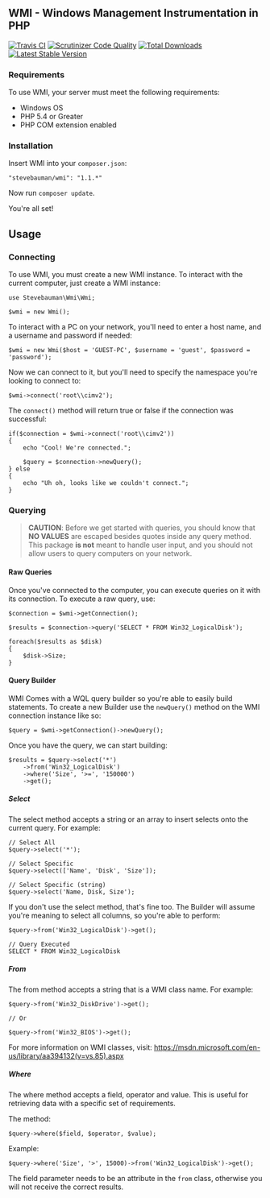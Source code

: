 ## WMI - Windows Management Instrumentation in PHP

[![Travis CI](https://img.shields.io/travis/stevebauman/wmi.svg?style=flat-square)](https://travis-ci.org/stevebauman/wmi)
[![Scrutinizer Code Quality](https://img.shields.io/scrutinizer/g/stevebauman/wmi.svg?style=flat-square)](https://scrutinizer-ci.com/g/stevebauman/wmi/?branch=master)
[![Total Downloads](https://img.shields.io/packagist/dt/stevebauman/wmi.svg?style=flat-square)](https://packagist.org/packages/stevebauman/wmi)
[![Latest Stable Version](https://img.shields.io/packagist/v/stevebauman/wmi.svg?style=flat-square)](https://packagist.org/packages/stevebauman/wmi)

### Requirements

To use WMI, your server must meet the following requirements:

- Windows OS
- PHP 5.4 or Greater
- PHP COM extension enabled

### Installation

Insert WMI into your `composer.json`:

    "stevebauman/wmi": "1.1.*"
    
Now run `composer update`.

You're all set!

## Usage

### Connecting

To use WMI, you must create a new WMI instance. To interact with the current computer, just create a WMI instance:
    
    use Stevebauman\Wmi\Wmi;
    
    $wmi = new Wmi();

To interact with a PC on your network, you'll need to enter a host name, and a username and password if needed:

    $wmi = new Wmi($host = 'GUEST-PC', $username = 'guest', $password = 'password');

Now we can connect to it, but you'll need to specify the namespace you're looking to connect to:

    $wmi->connect('root\\cimv2');

The `connect()` method will return true or false if the connection was successful:

    if($connection = $wmi->connect('root\\cimv2'))
    {
        echo "Cool! We're connected.";
        
        $query = $connection->newQuery();
    } else
    {
        echo "Uh oh, looks like we couldn't connect.";
    }
    
### Querying

> **CAUTION**: Before we get started with queries, you should know that **NO VALUES** are escaped besides quotes inside
> any query method. This package **is not** meant to handle user input, and you should not allow users to query computers
on your network.

#### Raw Queries

Once you've connected to the computer, you can execute queries on it with its connection. To execute a raw query, use:

    $connection = $wmi->getConnection();
    
    $results = $connection->query('SELECT * FROM Win32_LogicalDisk');

    foreach($results as $disk)
    {
        $disk->Size;
    }

#### Query Builder

WMI Comes with a WQL query builder so you're able to easily build statements. To create a new Builder use the `newQuery()`
method on the WMI connection instance like so:

    $query = $wmi->getConnection()->newQuery();
    
Once you have the query, we can start building:

    $results = $query->select('*')
        ->from('Win32_LogicalDisk')
        ->where('Size', '>=', '150000')
        ->get();
    

##### Select

The select method accepts a string or an array to insert selects onto the current query. For example:

    // Select All
    $query->select('*');
    
    // Select Specific
    $query->select(['Name', 'Disk', 'Size']);
    
    // Select Specific (string)
    $query->select('Name, Disk, Size');
    
If you don't use the select method, that's fine too. The Builder will
assume you're meaning to select all columns, so you're able to perform:

    $query->from('Win32_LogicalDisk')->get();
    
    // Query Executed
    SELECT * FROM Win32_LogicalDisk

##### From

The from method accepts a string that is a WMI class name. For example:

    $query->from('Win32_DiskDrive')->get();
    
    // Or
    
    $query->from('Win32_BIOS')->get();

For more information on WMI classes, visit: https://msdn.microsoft.com/en-us/library/aa394132(v=vs.85).aspx

##### Where

The where method accepts a field, operator and value. This is useful for retrieving data with a specific set of requirements.

The method:

    $query->where($field, $operator, $value);

Example:

    $query->where('Size', '>', 15000)->from('Win32_LogicalDisk')->get();

The field parameter needs to be an attribute in the `from` class, otherwise you will not receive the correct results.
